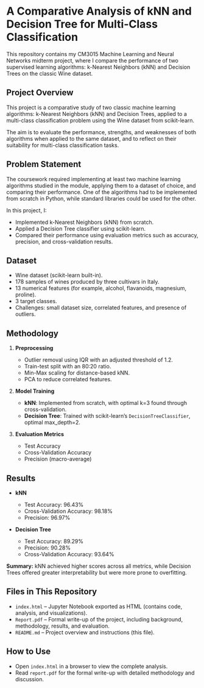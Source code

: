 # A Comparative Analysis of kNN and Decision Tree for Multi-Class Classification

This repository contains my CM3015 Machine Learning and Neural Networks midterm project, where I compare the performance of two supervised learning algorithms: k-Nearest Neighbors (kNN) and Decision Trees on the classic Wine dataset.

## Project Overview
This project is a comparative study of two classic machine learning algorithms: k-Nearest Neighbors (kNN) and Decision Trees, applied to a multi-class classification problem using the Wine dataset from scikit-learn.

The aim is to evaluate the performance, strengths, and weaknesses of both algorithms when applied to the same dataset, and to reflect on their suitability for multi-class classification tasks.

## Problem Statement
The coursework required implementing at least two machine learning algorithms studied in the module, applying them to a dataset of choice, and comparing their performance. One of the algorithms had to be implemented from scratch in Python, while standard libraries could be used for the other.

In this project, I:  
- Implemented k-Nearest Neighbors (kNN) from scratch.  
- Applied a Decision Tree classifier using scikit-learn.  
- Compared their performance using evaluation metrics such as accuracy, precision, and cross-validation results.  

## Dataset
- Wine dataset (scikit-learn built-in).  
- 178 samples of wines produced by three cultivars in Italy.  
- 13 numerical features (for example, alcohol, flavanoids, magnesium, proline).  
- 3 target classes.  
- Challenges: small dataset size, correlated features, and presence of outliers.  

## Methodology
1. **Preprocessing**  
   - Outlier removal using IQR with an adjusted threshold of 1.2.  
   - Train-test split with an 80:20 ratio.  
   - Min-Max scaling for distance-based kNN.  
   - PCA to reduce correlated features.  

2. **Model Training**  
   - **kNN**: Implemented from scratch, with optimal k=3 found through cross-validation.  
   - **Decision Tree**: Trained with scikit-learn’s `DecisionTreeClassifier`, optimal max_depth=2.  

3. **Evaluation Metrics**  
   - Test Accuracy  
   - Cross-Validation Accuracy  
   - Precision (macro-average)  

## Results
- **kNN**  
  - Test Accuracy: 96.43%  
  - Cross-Validation Accuracy: 98.18%  
  - Precision: 96.97%  

- **Decision Tree**  
  - Test Accuracy: 89.29%  
  - Precision: 90.28%  
  - Cross-Validation Accuracy: 93.64%  

**Summary:** kNN achieved higher scores across all metrics, while Decision Trees offered greater interpretability but were more prone to overfitting.  

## Files in This Repository
- `index.html` – Jupyter Notebook exported as HTML (contains code, analysis, and visualizations).  
- `Report.pdf` – Formal write-up of the project, including background, methodology, results, and evaluation.  
- `README.md` – Project overview and instructions (this file).  

## How to Use
- Open `index.html` in a browser to view the complete analysis.  
- Read `report.pdf` for the formal write-up with detailed methodology and discussion.  
